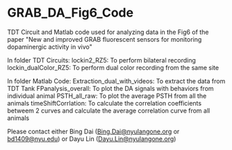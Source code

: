 # GRAB_DA_Fig6_Code
 TDT Circuit and Matlab code used for analyzing data in the Fig6 of the paper "New and improved GRAB fluorescent sensors for monitoring dopaminergic activity in vivo"

In folder TDT Circuits:
lockin2_RZ5: To perform bilateral recording
lockin_dualColor_RZ5: To perform dual color recording from the same site

In folder Matlab Code:
Extraction_dual_with_videos: To extract the data from TDT Tank
FPanalysis_overall: To plot the DA signals with behaviors from individual animal
PSTH_all_raw: To plot the average PSTH from all the animals
timeShiftCorrlation: To calculate the correlation coefficients betweem 2 curves and calculate the average correlation curve from all animals

Please contact either Bing Dai (Bing.Dai@nyulangone.org or bd1409@nyu.edu) or Dayu Lin (Dayu.Lin@nyulangone.org)

